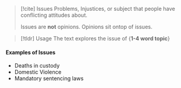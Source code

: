 >[!cite] Issues
>Problems, Injustices, or subject that people have conflicting attitudes about.
>
>Issues are **not** opinions.
>Opinions sit ontop of issues.

>[!tldr] Usage
>The text explores the issue of {**1-4 word topic**}

#### Examples of Issues
- Deaths in custody
- Domestic Violence
- Mandatory sentencing laws